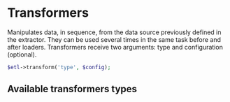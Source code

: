# Transformers

Manipulates data, in sequence, from the data source previously defined in the extractor. They can be used several times in the same task before and after loaders. Transformers receive two arguments: type and configuration (optional).

```php
$etl->transform('type', $config);
```

## Available transformers types
